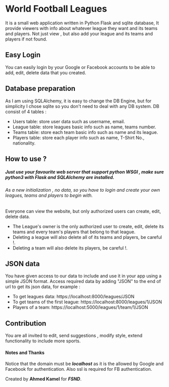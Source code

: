 # World Football Leagues
It is a small web application written in Python Flask and sqlite database,
It provide viewers with info about whatever league they want and its teams and players.
Not just view , but also add your league and its teams and players if not found.

## Easy Login 

You can easily login by your Google or Facebook accounts to be able to add, edit, delete data that you created.

## Database preparation 
As I am using SQLAlchemy, it is easy to change the DB Engine, but for simplicity I chose sqlite so you don't need to deal with any DB system.
 DB consist of 4 tables :
 * Users table: store user data such as username, email.
 * League table: store leagues basic info such as name, teams number.
 * Teams table: store each team basic info such as name and its league.
 * Players table: store each player info such as name, T-Shirt No., nationality.
  
## How to use ?
##### Just use your favourite web server that support python WSGI , make sure python3 with Flask and SQLAlchemy are installed.

###### As a new initialization , no data, so you have to login and create your own leagues, teams and players to begin with.
Everyone can view the website, but only authorized users can create, edit, delete data.
* The League's owner is the only authorized user to create, edit, delete its teams and every team's players that belong to that league.
* Deleting a league will also delete all of its teams and players, be careful !.
* Deleting a team will also delete its players, be careful !.

## JSON data
You have given access to our data to include and use it in your app using a simple JSON format.
Access required data by adding "JSON" to the end of url to get its json data,
for example :
* To get leagues data: https://localhost:8000/leagues/JSON
* To get teams of the first league: https://localhost:8000/leagues/1/JSON
* Players of a team: https://localhost:5000/leagues/1/team/1/JSON

## Contribution 
You are all invited to edit, send suggestions , modify style, extend functionality to include more sports.

#### Notes and Thanks
Notice that the domain must be _**localhost**_ as it is the allowed by Google and Facebook for authentication.
Also ssl is required for FB authentication.

Created by **Ahmed Kamel** for _**FSND**_.
